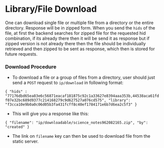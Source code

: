 # Library/File Download
One can download single file or multiple file from a directory or the entire directory. Response will be in zipped form. When you send the `hids` of the file, at first the backend searches for zipped file for the requested hid combination, if its already there then it will be send it as response but if zipped version is not already there then the file should be individually retrieved and then zipped to be sent as response, which then is stored for future requests.

### Download Procedure

* To download a file or a group of files from a directory, user should just send a `POST` request to `ip/download` in following format:

`{
	"hids" : "77176dbd65ea83e6c56871eacaf181875c92c1a33627e8394aaa353b,44538aca61fdf07e32bc689d9377c214168279c9d627527a076cd575",
	"library": "f3cca10e9b0a0c06d05b3fa431fcff8c40ef1784171e6b7d6ea2c5f3"
}`

* This will give you a response like this:

`{
  "filename": "ip/downloadable/science_notes962082165.zip",
  "by": "created"
}`

* The link on `filename` key can then be used to download file from the static server.